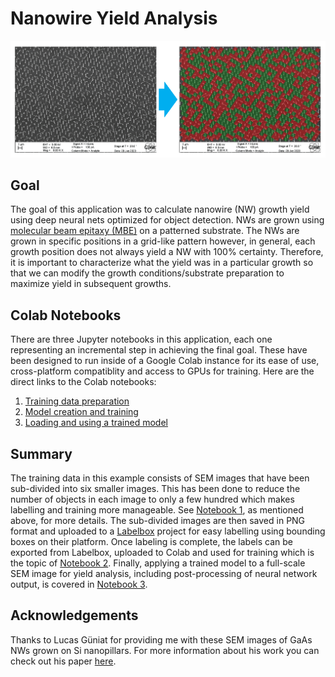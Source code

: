 # Nanowire Yield Analysis
![NW Yield Summary](../readme_imgs/nw_yield_general.png "NW Yield Summary")

## Goal
The goal of this application was to calculate nanowire (NW) growth yield using deep neural nets optimized for object detection. NWs are grown using [molecular beam epitaxy (MBE)](https://en.wikipedia.org/wiki/Molecular-beam_epitaxy) on a patterned substrate. The NWs are grown in specific positions in a grid-like pattern however, in general, each growth position does not always yield a NW with 100% certainty. Therefore, it is important to characterize what the yield was in a particular growth so that we can modify the growth conditions/substrate preparation to maximize yield in subsequent growths.

## Colab Notebooks
There are three Jupyter notebooks in this application, each one representing an incremental step in achieving the final goal. These have been designed to run inside of a Google Colab instance for its ease of use, cross-platform compatiblity and access to GPUs for training. Here are the direct links to the Colab notebooks:
1. [Training data preparation](https://colab.research.google.com/github/Martin09/DeepSEM/blob/master/nanowire_yield/1_nw_yield_image_prep.ipynb)
2. [Model creation and training](https://colab.research.google.com/github/Martin09/DeepSEM/blob/master/nanowire_yield/2_nw_yield_training.ipynb)
3. [Loading and using a trained model](https://colab.research.google.com/github/Martin09/DeepSEM/blob/master/nanowire_yield/3_nw_yield_yield_analysis.ipynb)

## Summary
The training data in this example consists of SEM images that have been sub-divided into six smaller images. This has been done to reduce the number of objects in each image to only a few hundred which makes labelling and training more manageable. See [Notebook 1](https://colab.research.google.com/github/Martin09/DeepSEM/blob/master/nanowire_yield/1_nw_yield_image_prep.ipynb), as mentioned above, for more details. The sub-divided images are then saved in PNG format and uploaded to a [Labelbox](https://labelbox.com) project for easy labelling using bounding boxes on their platform. Once labeling is complete, the labels can be exported from Labelbox, uploaded to Colab and used for training which is the topic of [Notebook 2](https://colab.research.google.com/github/Martin09/DeepSEM/blob/master/nanowire_yield/2_nw_yield_training.ipynb). Finally, applying a trained model to a full-scale SEM image for yield analysis, including post-processing of neural network output, is covered in [Notebook 3](https://colab.research.google.com/github/Martin09/DeepSEM/blob/master/nanowire_yield/3_nw_yield_yield_analysis.ipynb).

## Acknowledgements
Thanks to Lucas Güniat for providing me with these SEM images of GaAs NWs grown on Si nanopillars. For more information about his work you can check out his paper [here](https://pubs.acs.org/doi/abs/10.1021/acsnano.9b01546).
